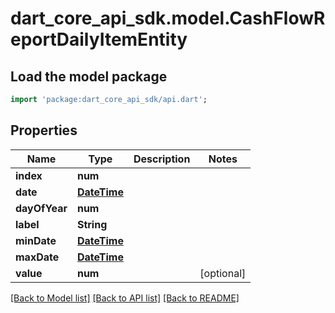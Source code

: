 # dart_core_api_sdk.model.CashFlowReportDailyItemEntity

## Load the model package
```dart
import 'package:dart_core_api_sdk/api.dart';
```

## Properties
Name | Type | Description | Notes
------------ | ------------- | ------------- | -------------
**index** | **num** |  | 
**date** | [**DateTime**](DateTime.md) |  | 
**dayOfYear** | **num** |  | 
**label** | **String** |  | 
**minDate** | [**DateTime**](DateTime.md) |  | 
**maxDate** | [**DateTime**](DateTime.md) |  | 
**value** | **num** |  | [optional] 

[[Back to Model list]](../README.md#documentation-for-models) [[Back to API list]](../README.md#documentation-for-api-endpoints) [[Back to README]](../README.md)


